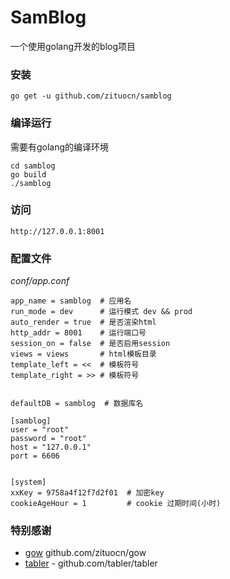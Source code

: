 # SamBlog

一个使用golang开发的blog项目


### 安装

```shell
go get -u github.com/zituocn/samblog
```

### 编译运行

需要有golang的编译环境

```shell
cd samblog
go build 
./samblog
```

### 访问

```shell
http://127.0.0.1:8001
```

### 配置文件 

*conf/app.conf*

```shell
app_name = samblog  # 应用名
run_mode = dev      # 运行模式 dev && prod
auto_render = true  # 是否渲染html
http_addr = 8001    # 运行端口号
session_on = false  # 是否启用session
views = views       # html模板目录 
template_left = <<  # 模板符号
template_right = >> # 模板符号


defaultDB = samblog  # 数据库名 

[samblog]
user = "root"
password = "root"
host = "127.0.0.1"
port = 6606


[system]
xxKey = 9758a4f12f7d2f01  # 加密key
cookieAgeHour = 1         # cookie 过期时间(小时)
```


### 特别感谢
* [gow](https://github.com/zituocn/gow) github.com/zituocn/gow
* [tabler](https://github.com/tabler/tabler) - github.com/tabler/tabler